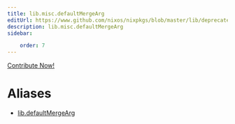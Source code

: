 ```yaml
---
title: lib.misc.defaultMergeArg
editUrl: https://www.github.com/nixos/nixpkgs/blob/master/lib/deprecated.nix#L18C21
description: lib.misc.defaultMergeArg
sidebar:

    order: 7
---
```


<a href="https://www.github.com/nixos/nixpkgs/blob/master/lib/deprecated.nix#L18C21">Contribute Now!</a>


# Aliases

- [lib.defaultMergeArg](./reference/lib/lib-defaultMergeArg)


